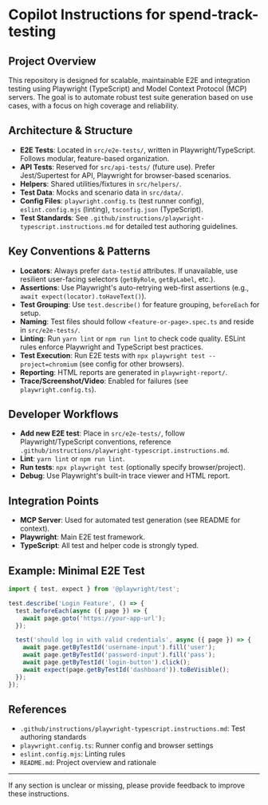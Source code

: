 # Copilot Instructions for spend-track-testing

## Project Overview

This repository is designed for scalable, maintainable E2E and integration testing using Playwright (TypeScript) and Model Context Protocol (MCP) servers. The goal is to automate robust test suite generation based on use cases, with a focus on high coverage and reliability.

## Architecture & Structure

- **E2E Tests**: Located in `src/e2e-tests/`, written in Playwright/TypeScript. Follows modular, feature-based organization.
- **API Tests**: Reserved for `src/api-tests/` (future use). Prefer Jest/Supertest for API, Playwright for browser-based scenarios.
- **Helpers**: Shared utilities/fixtures in `src/helpers/`.
- **Test Data**: Mocks and scenario data in `src/data/`.
- **Config Files**: `playwright.config.ts` (test runner config), `eslint.config.mjs` (linting), `tsconfig.json` (TypeScript).
- **Test Standards**: See `.github/instructions/playwright-typescript.instructions.md` for detailed test authoring guidelines.

## Key Conventions & Patterns

- **Locators**: Always prefer `data-testid` attributes. If unavailable, use resilient user-facing selectors (`getByRole`, `getByLabel`, etc.).
- **Assertions**: Use Playwright's auto-retrying web-first assertions (e.g., `await expect(locator).toHaveText()`).
- **Test Grouping**: Use `test.describe()` for feature grouping, `beforeEach` for setup.
- **Naming**: Test files should follow `<feature-or-page>.spec.ts` and reside in `src/e2e-tests/`.
- **Linting**: Run `yarn lint` or `npm run lint` to check code quality. ESLint rules enforce Playwright and TypeScript best practices.
- **Test Execution**: Run E2E tests with `npx playwright test --project=chromium` (see config for other browsers).
- **Reporting**: HTML reports are generated in `playwright-report/`.
- **Trace/Screenshot/Video**: Enabled for failures (see `playwright.config.ts`).

## Developer Workflows

- **Add new E2E test**: Place in `src/e2e-tests/`, follow Playwright/TypeScript conventions, reference `.github/instructions/playwright-typescript.instructions.md`.
- **Lint**: `yarn lint` or `npm run lint`.
- **Run tests**: `npx playwright test` (optionally specify browser/project).
- **Debug**: Use Playwright's built-in trace viewer and HTML report.

## Integration Points

- **MCP Server**: Used for automated test generation (see README for context).
- **Playwright**: Main E2E test framework.
- **TypeScript**: All test and helper code is strongly typed.

## Example: Minimal E2E Test

```typescript
import { test, expect } from '@playwright/test';

test.describe('Login Feature', () => {
  test.beforeEach(async ({ page }) => {
    await page.goto('https://your-app-url');
  });

  test('should log in with valid credentials', async ({ page }) => {
    await page.getByTestId('username-input').fill('user');
    await page.getByTestId('password-input').fill('pass');
    await page.getByTestId('login-button').click();
    await expect(page.getByTestId('dashboard')).toBeVisible();
  });
});
```

## References

- `.github/instructions/playwright-typescript.instructions.md`: Test authoring standards
- `playwright.config.ts`: Runner config and browser settings
- `eslint.config.mjs`: Linting rules
- `README.md`: Project overview and rationale

---

If any section is unclear or missing, please provide feedback to improve these instructions.
